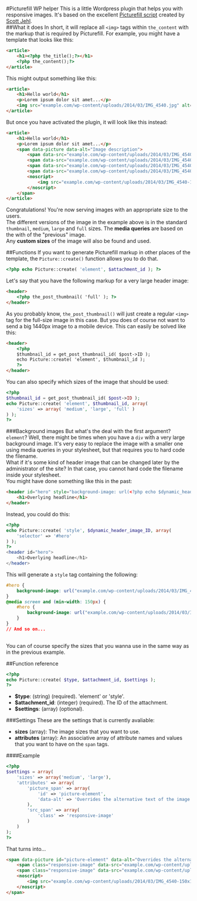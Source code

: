 #Picturefill WP helper
This is a little Wordpress plugin that helps you with responsive images. It's based on the excellent
[Picturefill script](https://github.com/scottjehl/picturefill) created by [Scott Jehl](http://scottjehl.com).  
##What it does
In short, it will replace all ``<img>`` tags within ``the_content`` with the markup that is required by Picturefill.
For example, you might have a template that looks like this:  

````html
<article>
	<h1><?php the_title();?></h1>
	<?php the_content();?>
</article>
````

This might output something like this:

````html
<article>
	<h1>Hello world</h1>
	<p>Lorem ipsum dolor sit amet...</p>
	<img src="example.com/wp-content/uploads/2014/03/IMG_4540.jpg" alt="Image description">
</article>
````

But once you have activated the plugin, it will look like this instead:

````html
<article>
	<h1>Hello world</h1>
	<p>Lorem ipsum dolor sit amet...</p>
	<span data-picture data-alt="Image description">
		<span data-src="example.com/wp-content/uploads/2014/03/IMG_4540-150x150.jpg"></span>
		<span data-src="example.com/wp-content/uploads/2014/03/IMG_4540-300x199.jpg" data-media="(min-width: 150px)"></span>
		<span data-src="example.com/wp-content/uploads/2014/03/IMG_4540-1024x681.jpg" data-media="(min-width: 300px)"></span>
		<span data-src="example.com/wp-content/uploads/2014/03/IMG_4540.jpg" data-media="(min-width: 1024px)"></span>
		<noscript>
			<img src="example.com/wp-content/uploads/2014/03/IMG_4540-150x150.jpg" alt="Image description">
		</noscript>
	</span>
</article>
````

Congratulations! You're now serving images with an appropriate size to the users.  
The different versions of the image in the example above is in the standard ``thumbnail``, ``medium``, ``large`` and ``full`` sizes. 
The **media queries** are based on the with of the "previous" image.  
Any **custom sizes** of the image will also be found and used.

##Functions
If you want to generate Picturefill markup in other places of the template, the ``Picture::create()`` function allows you to do that.  

````php
<?php echo Picture::create( 'element', $attachment_id ); ?>
```` 

Let's say that you have the following markup for a very large header image:

````html
<header>
	<?php the_post_thumbnail( 'full' ); ?>
</header>
````

As you probably know, ``the_post_thumbnail()`` will just create a regular ``<img>`` tag for the full-size image in this case. 
But you does of course not want to send a big 1440px image to a mobile device. This can easily be solved like this:

````html
<header>
	<?php
	$thumbnail_id = get_post_thumbnail_id( $post->ID );
	echo Picture::create( 'element', $thumbnail_id );
	?>
</header>
````

You can also specify which sizes of the image that should be used:

````php
<?php 
$thumbnail_id = get_post_thumbnail_id( $post->ID );
echo Picture::create( 'element', $thumbnail_id, array(
	'sizes' => array( 'medium', 'large', 'full' )
) ); 
?>
````

###Background images
But what's the deal with the first argument? ``element``? Well, there might be times when you have a ``div`` with a very large background image. It's very easy to replace the image with a smaller one using media queries in your stylesheet, but that requires you to hard code the filename.  
What if it's some kind of header image that can be changed later by the administrator of the site? In that case, you cannot hard code the filename inside your stylesheet.  
You might have done something like this in the past:

````html
<header id="hero" style="background-image: url(<?php echo $dynamic_header_image;?>)">
	<h1>Overlying headline</h1>
</header>
````

Instead, you could do this:

````php
<?php
echo Picture::create( 'style', $dynamic_header_image_ID, array(
	'selector' => '#hero'
) );
?>
<header id="hero">
	<h1>Overlying headline</h1>
</header>
````

This will generate a ``style`` tag containing the following:

````css
#hero {
	background-image: url("example.com/wp-content/uploads/2014/03/IMG_4540-150x150.jpg");
}
@media screen and (min-width: 150px) {
	#hero {
		background-image: url("example.com/wp-content/uploads/2014/03/IMG_4540-300x199.jpg");
	}
} 
// And so on...
	
````

You can of course specify the sizes that you wanna use in the same way as in the previous example. 

##Function reference

````php
<?php
echo Picture::create( $type, $attachment_id, $settings );
?>
````

* **$type**: (string) (required). 'element' or 'style'.
* **$attachment_id**: (integer) (required). The ID of the attachment.
* **$settings**: (array) (optional).

###Settings
These are the settings that is currently avaliable:

* **sizes** (array): The image sizes that you want to use.
* **attributes** (array): An associative array of attribute names and values that you want to have on the ``span`` tags.

####Example

````php
<?php
$settings = array(
	'sizes' => array('medium', 'large'),
	'attributes' => array(
		'picture_span' => array(
			'id' => 'picture-element',
			'data-alt' => 'Overrides the alternative text of the image'
		),
		'src_span' => array(
			'class' => 'responsive-image'
		)
	)
);
?>
````

That turns into...

````html
<span data-picture id="picture-element" data-alt="Overrides the alternative text of the image">
	<span class="responsive-image" data-src="example.com/wp-content/uploads/2014/03/IMG_4540-300x199.jpg" data-media="(min-width: 150px)"></span>
	<span class="responsive-image" data-src="example.com/wp-content/uploads/2014/03/IMG_4540-1024x681.jpg" data-media="(min-width: 300px)"></span>
	<noscript>
		<img src="example.com/wp-content/uploads/2014/03/IMG_4540-150x150.jpg" alt="Image description">
	</noscript>
</span>
````
